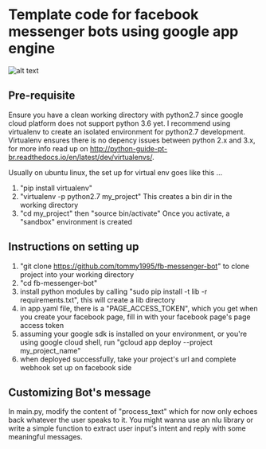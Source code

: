 # Template code for facebook messenger bots using google app engine

![alt text](https://cdnx.livechatinc.com/website/uploads/2016/10/chatbot-for-business.png)

## **Pre-requisite**

Ensure you have a clean working directory with python2.7 since google cloud platform does not support python 3.6 yet. I recommend using virtualenv to create an isolated environment for python2.7 development. Virtualenv ensures there is no depency issues between python 2.x and 3.x, for more info read up on http://python-guide-pt-br.readthedocs.io/en/latest/dev/virtualenvs/.

Usually on ubuntu linux, the set up for virtual env goes like this ... 

1. "pip install virtualenv"  
2. "virtualenv -p python2.7 my_project"    This creates a bin dir in the working directory
3. "cd my_project" then "source bin/activate"   Once you activate, a "sandbox" environment is created


## **Instructions on setting up**

1. "git clone https://github.com/tommy1995/fb-messenger-bot" to clone project into your working directory
2. "cd fb-messenger-bot" 
3. install python modules by calling "sudo pip install -t lib -r requirements.txt", this will create a lib directory 
4. in app.yaml file, there is a "PAGE_ACCESS_TOKEN", which you get when you create your facebook page, fill in with your facebook page's page access token
5. assuming your google sdk is installed on your environment, or you're using google cloud shell, run "gcloud app deploy --project my_project_name"
6. when deployed successfully, take your project's url and complete webhook set up on facebook side


## **Customizing Bot's message**

In main.py, modify the content of "process_text" which for now only echoes back whatever the user speaks to it. You might wanna use an nlu library or write a simple function to extract user input's intent and reply with some meaningful messages. 